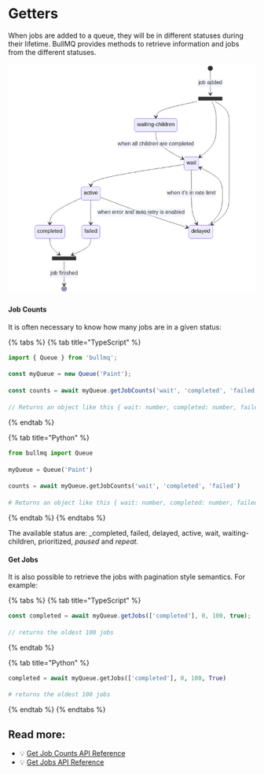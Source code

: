 # Getters

When jobs are added to a queue, they will be in different statuses during their lifetime. BullMQ provides methods to retrieve information and jobs from the different statuses.

![Lifecycle of a job](<../../.gitbook/assets/architecture (1).png>)

#### Job Counts

It is often necessary to know how many jobs are in a given status:

{% tabs %}
{% tab title="TypeScript" %}

```typescript
import { Queue } from 'bullmq';

const myQueue = new Queue('Paint');

const counts = await myQueue.getJobCounts('wait', 'completed', 'failed');

// Returns an object like this { wait: number, completed: number, failed: number }
```

{% endtab %}

{% tab title="Python" %}

```python
from bullmq import Queue

myQueue = Queue('Paint')

counts = await myQueue.getJobCounts('wait', 'completed', 'failed')

# Returns an object like this { wait: number, completed: number, failed: number }
```

{% endtab %}
{% endtabs %}

The available status are: _completed, failed, delayed, active, wait, waiting-children, prioritized, _paused_ and _repeat._

#### Get Jobs

It is also possible to retrieve the jobs with pagination style semantics. For example:

{% tabs %}
{% tab title="TypeScript" %}

```typescript
const completed = await myQueue.getJobs(['completed'], 0, 100, true);

// returns the oldest 100 jobs
```

{% endtab %}

{% tab title="Python" %}

```python
completed = await myQueue.getJobs(['completed'], 0, 100, True)

# returns the oldest 100 jobs
```

{% endtab %}
{% endtabs %}

## Read more:

* 💡 [Get Job Counts API Reference](https://api.docs.bullmq.io/classes/v4.Queue.html#getJobCounts)
* 💡 [Get Jobs API Reference](https://api.docs.bullmq.io/classes/v4.Queue.html#getJobs)
